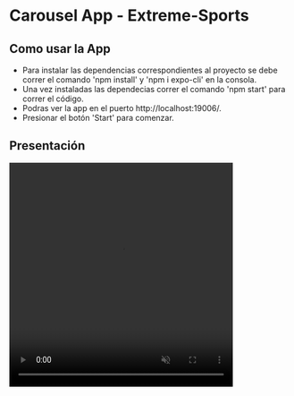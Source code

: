 # Carousel App - Extreme-Sports



## Como usar la App

- Para instalar las dependencias correspondientes al proyecto se debe correr el comando 'npm install' y 'npm i expo-cli' en la consola.
- Una vez instaladas las dependecias correr el comando 'npm start' para correr el código.
- Podras ver la app en el puerto http://localhost:19006/. 
- Presionar el botón 'Start' para comenzar.

## Presentación
<video src="video.mp4" width="400" height="400" autoplay muted loop>